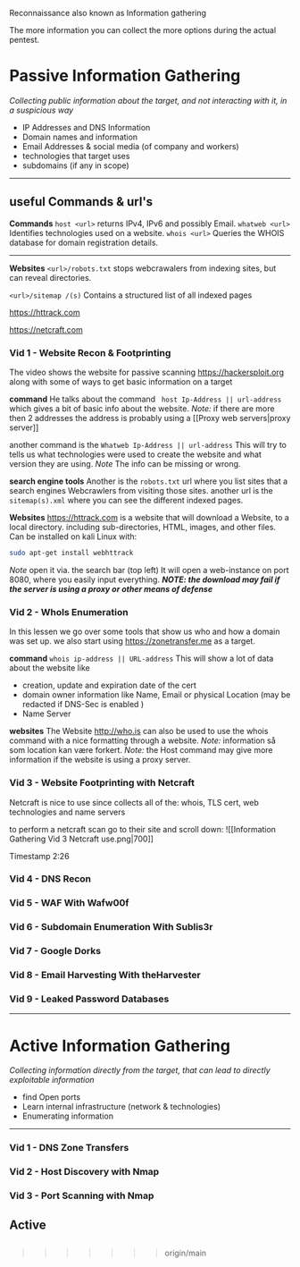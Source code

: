 Reconnaissance also known as Information gathering 

The more information you can collect the more options during the actual pentest.

# Passive Information Gathering
*Collecting public information about the target, and not interacting with it, in a suspicious way*
- IP Addresses and DNS Information
- Domain names and information
- Email Addresses & social media (of company and workers)
- technologies that target uses
- subdomains (if any in scope)
-----
## useful Commands & url's
**Commands**
`host <url>` returns IPv4, IPv6 and possibly Email.
`whatweb <url>` Identifies technologies used on a website.
`whois <url>` Queries the WHOIS database for domain registration details.

----
**Websites**
`<url>/robots.txt`
stops webcrawalers from indexing sites, but can reveal directories.

`<url>/sitemap /(s)`
Contains a structured list of all indexed pages

https://httrack.com

https://netcraft.com 

### Vid 1 - Website Recon & Footprinting 
The video shows the website for passive scanning https://hackersploit.org
along with some of ways to get basic information on a target

**command**
He talks about the command ` host Ip-Address || url-address`  
which gives a bit of basic info about the website.
*Note:* if there are more then 2 addresses the address is probably using a [[Proxy web servers|proxy server]]

another command is the `Whatweb Ip-Address || url-address` 
This will try to tells us what technologies were used to create the website and what version they are using.
*Note* The info can be missing or wrong.

**search engine tools**
Another is the `robots.txt` url where you list sites that a search engines Webcrawlers from visiting those sites.
another url is the `sitemap(s).xml` where you can see the different indexed pages.


**Websites**
https://httrack.com is a website that will download a Website, to a local directory. including 
sub-directories, HTML, images, and other files.
Can be installed on kali Linux with:
```bash
sudo apt-get install webhttrack
```
*Note* open it via. the search bar (top left)
 It will open a web-instance on port 8080, where you easily input everything.
 ***NOTE: the download may fail if the server is using a proxy or other means of defense***
###  Vid 2 - WhoIs Enumeration
In this lessen we go over some tools that show us who and how a domain was set up.
we also start using https://zonetransfer.me as a target.

**command**
`whois ip-address || URL-address`
This will show a lot of data about the website like
- creation, update and expiration date of the cert
- domain owner information like Name, Email or physical Location        (may be redacted if DNS-Sec is enabled )
- Name Server

**websites**
The Website http://who.is can also be used to use the whois command with a nice formatting through a website.
*Note:* information så som location kan være forkert.
*Note:* the Host command may give more information if the website is using a proxy server.

### Vid 3 - Website Footprinting with Netcraft
Netcraft is nice to use since collects all of the: whois, TLS cert, web technologies and name servers

to perform a netcraft scan go to their site and scroll down:
![[Information Gathering Vid 3 Netcraft use.png|700]]

Timestamp 2:26
### Vid 4 - DNS Recon
### Vid 5 - WAF With Wafw00f

### Vid 6 - Subdomain Enumeration With Sublis3r
### Vid 7 - Google Dorks
### Vid 8 - Email Harvesting With theHarvester
### Vid 9 - Leaked Password Databases


----
# Active Information Gathering
*Collecting information directly from the target, that can lead to directly exploitable information*
- find Open ports
- Learn internal infrastructure (network & technologies)
- Enumerating information
----

### Vid 1 - DNS Zone Transfers
### Vid 2 - Host Discovery with Nmap
### Vid 3 - Port Scanning with Nmap






## Active




## 

>>>>>>> origin/main






